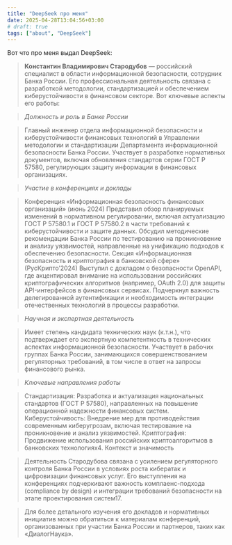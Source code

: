 ```yaml
---
title: "DeepSeek про меня"
date: 2025-04-28T13:04:56+03:00
# draft: true
tags: ["about", "DeepSeek"]
---
```


Вот что про меня выдал DeepSeek:


> **Константин Владимирович Стародубов** — российский специалист в области информационной безопасности, сотрудник Банка России. Его профессиональная деятельность связана с разработкой методологии, стандартизацией и обеспечением киберустойчивости в финансовом секторе. Вот ключевые аспекты его работы:

> *Должность и роль в Банке России*

> Главный инженер отдела информационной безопасности и киберустойчивости финансовых технологий в Управлении методологии и стандартизации Департамента информационной безопасности Банка России.
> Участвует в разработке нормативных документов, включая обновления стандартов серии ГОСТ Р 57580, регулирующих защиту информации в финансовых организациях.

> *Участие в конференциях и доклады*

> Конференция «Информационная безопасность финансовых организаций» (июнь 2024)
> Представил обзор планируемых изменений в нормативном регулировании, включая актуализацию ГОСТ Р 57580.1 и ГОСТ Р 57580.2 в части требований к киберустойчивости и защите данных.
> Обсудил методические рекомендации Банка России по тестированию на проникновение и анализу уязвимостей, направленные на унификацию подходов к обеспечению безопасности.
> Секция «Информационная безопасность и криптография в банковской сфере» (РусКрипто’2024)
> Выступил с докладом о безопасности OpenAPI, где акцентировал внимание на использовании российских криптографических алгоритмов (например, OAuth 2.0) для защиты API-интерфейсов в финансовых сервисах.
> Подчеркнул важность делегированной аутентификации и необходимость интеграции отечественных технологий в процессы разработки.

> *Научная и экспертная деятельность*

> Имеет степень кандидата технических наук (к.т.н.), что подтверждает его экспертную компетентность в технических аспектах информационной безопасности.
> Участвует в рабочих группах Банка России, занимающихся совершенствованием регуляторных требований, в том числе в ответ на запросы финансового рынка.

> *Ключевые направления работы*

> Стандартизация: Разработка и актуализация национальных стандартов (ГОСТ Р 57580), направленных на повышение операционной надежности финансовых систем.
> Киберустойчивость: Внедрение мер для противодействия современным киберугрозам, включая тестирование на проникновение и анализ уязвимостей.
> Криптография: Продвижение использования российских криптоалгоритмов в банковских технологиях4.
Контекст и значимость

> Деятельность Стародубова связана с усилением регуляторного контроля Банка России в условиях роста кибератак и цифровизации финансовых услуг. Его выступления на конференциях подчеркивают важность комплаенс-подхода (compliance by design) и интеграции требований безопасности на этапе проектирования систем17.

> Для более детального изучения его докладов и нормативных инициатив можно обратиться к материалам конференций, организованных при участии Банка России и партнеров, таких как «ДиалогНаука».
